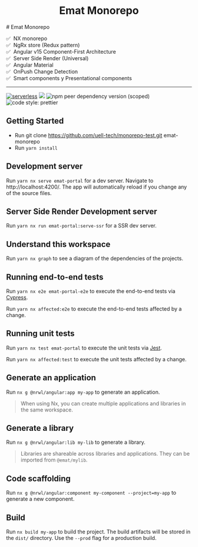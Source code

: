 <br />
<h1 align="center">Emat Monorepo</h1>
# Emat Monorepo

✅ &nbsp;NX monorepo<br>
✅ &nbsp;NgRx store (Redux pattern)<br>
✅ &nbsp;Angular v15 Component-First Architecture<br>
✅ &nbsp;Server Side Render (Universal)<br>
✅ &nbsp;Angular Material<br>
✅ &nbsp;OnPush Change Detection<br>
✅ &nbsp;Smart components y Presentational components<br>
<hr />

[![serverless](http://public.serverless.com/badges/v3.svg)](http://www.serverless.com)
[![](https://img.shields.io/badge/monorepo-Nx-blue)](https://nx.dev/)
![npm peer dependency version (scoped)](https://img.shields.io/npm/dependency-version/eslint-config-prettier/peer/eslint)
![code style: prettier](https://img.shields.io/badge/code_style-prettier-ff69b4.svg?style=flat-square)

## Getting Started

- Run git clone https://github.com/uell-tech/monorepo-test.git emat-monorepo
- Run `yarn install`

## Development server

Run `yarn nx serve emat-portal` for a dev server. Navigate to http://localhost:4200/. The app will automatically reload if you change any of the source files.

## Server Side Render Development server

Run `yarn nx run emat-portal:serve-ssr` for a SSR dev server.

## Understand this workspace

Run `yarn nx graph` to see a diagram of the dependencies of the projects.

## Running end-to-end tests

Run `yarn nx e2e emat-portal-e2e` to execute the end-to-end tests via [Cypress](https://www.cypress.io).

Run `yarn nx affected:e2e` to execute the end-to-end tests affected by a change.

## Running unit tests

Run `yarn nx test emat-portal` to execute the unit tests via [Jest](https://jestjs.io).

Run `yarn nx affected:test` to execute the unit tests affected by a change.

## Generate an application

Run `nx g @nrwl/angular:app my-app` to generate an application.

> When using Nx, you can create multiple applications and libraries in the same workspace.

## Generate a library

Run `nx g @nrwl/angular:lib my-lib` to generate a library.

> Libraries are shareable across libraries and applications. They can be imported from `@emat/mylib`.

## Code scaffolding

Run `nx g @nrwl/angular:component my-component --project=my-app` to generate a new component.

## Build

Run `nx build my-app` to build the project. The build artifacts will be stored in the `dist/` directory. Use the `--prod` flag for a production build.
